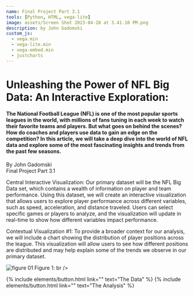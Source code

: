 ```yaml
---
name: Final Project Part 3.1
tools: [Python, HTML, vega-lite]
image: assets/Screen Shot 2023-04-28 at 3.41.10 PM.png
description: by John Gadomski
custom_js:
  - vega.min
  - vega-lite.min
  - vega-embed.min
  - justcharts
---
```



# Unleashing the Power of NFL Big Data: An Interactive Exploration:
#### The National Football League (NFL) is one of the most popular sports leagues in the world, with millions of fans tuning in each week to watch their favorite teams and players. But what goes on behind the scenes? How do coaches and players use data to gain an edge on the competition? In this article, we will take a deep dive into the world of NFL data and explore some of the most fascinating insights and trends from the past few seasons.
By John Gadomski <br />
Final Project Part 3.1


Central Interactive Visualization: 
Our primary dataset will be the NFL Big Data set, which contains a wealth of information on player and team performance. Using this dataset, we will create an interactive visualization that allows users to explore player performance across different variables, such as speed, acceleration, and distance traveled. Users can select specific games or players to analyze, and the visualization will update in real-time to show how different variables impact performance.

Contextual Visualization #1: 
To provide a broader context for our analysis, we will include a chart showing the distribution of player positions across the league. This visualization will allow users to see how different positions are distributed and may help explain some of the trends we observe in our primary dataset. 

![figure 01](/assets/chart1.png)
Figure 1: br />

{% include elements/button.html link="" text="The Data" %}
{% include elements/button.html link="" text="The Analysis" %}
